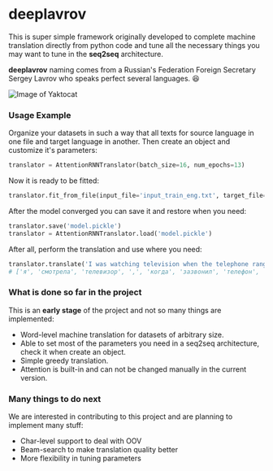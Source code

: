 # deeplavrov

This is super simple framework originally developed to complete machine translation directly from python code and tune all the necessary things you may want to tune in the **seq2seq** architecture.

**deeplavrov** naming comes from a Russian's Federation Foreign Secretary Sergey Lavrov who speaks perfect several languages. :laughing:


![Image of Yaktocat](https://images.aif.ru/016/357/91bfc0ebd18e0219b430cef750454b04.jpg)

### Usage Example

Organize your datasets in such a way that all texts for source language in one file and target language in another. Then create an object and customize it's parameters: 

```python
translator = AttentionRNNTranslator(batch_size=16, num_epochs=13)
```
Now it is ready to be fitted:

```python
translator.fit_from_file(input_file='input_train_eng.txt', target_file='target_train_ru.txt', input_val=None, target_val=None)
```

After the model converged you can save it and restore when you need:

```python
translator.save('model.pickle')
translator = AttentionRNNTranslator.load('model.pickle')
```

After all, perform the translation and use where you need:
```python
translator.translate('I was watching television when the telephone rang.')
# ['я', 'смотрела', 'телевизор', ',', 'когда', 'зазвонил', 'телефон', '.']
```

### What is done so far in the project

This is an __early stage__ of the project and not so many things are implemented:

* Word-level machine translation for datasets of arbitrary size.
* Able to set most of the parameters you need in a seq2seq architecture, check it when create an object.
* Simple greedy translation.
* Attention is built-in and can not be changed manually in the current version.

### Many things to do next

We are interested in contributing to this project and are planning to implement many stuff:

* Char-level support to deal with OOV
* Beam-search to make translation quality better
* More flexibility in tuning parameters
